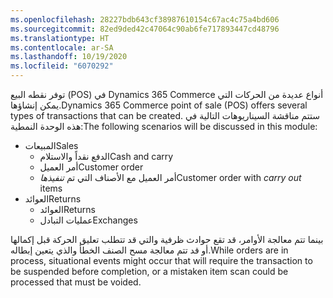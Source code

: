 ```yaml
---
ms.openlocfilehash: 28227bdb643cf38987610154c67ac4c75a4bd606
ms.sourcegitcommit: 82ed9ded42c47064c90ab6fe717893447cd48796
ms.translationtype: HT
ms.contentlocale: ar-SA
ms.lasthandoff: 10/19/2020
ms.locfileid: "6070292"
---
```

<span data-ttu-id="5836c-101">توفر نقطه البيع (POS) في Dynamics 365 Commerce أنواع عديدة من الحركات التي يمكن إنشاؤها.</span><span class="sxs-lookup"><span data-stu-id="5836c-101">Dynamics 365 Commerce point of sale (POS) offers several types of transactions that can be created.</span></span> <span data-ttu-id="5836c-102">ستتم مناقشة السيناريوهات التالية في هذه الوحدة النمطية:</span><span class="sxs-lookup"><span data-stu-id="5836c-102">The following scenarios will be discussed in this module:</span></span>

- <span data-ttu-id="5836c-103">‏المبيعات</span><span class="sxs-lookup"><span data-stu-id="5836c-103">Sales</span></span>
    - <span data-ttu-id="5836c-104">الدفع نقداً والاستلام</span><span class="sxs-lookup"><span data-stu-id="5836c-104">Cash and carry</span></span>
    - <span data-ttu-id="5836c-105">أمر العميل</span><span class="sxs-lookup"><span data-stu-id="5836c-105">Customer order</span></span>
    - <span data-ttu-id="5836c-106">أمر العميل مع الأصناف التي تم *تنفيذها*</span><span class="sxs-lookup"><span data-stu-id="5836c-106">Customer order with *carry out* items</span></span>
- <span data-ttu-id="5836c-107">العوائد</span><span class="sxs-lookup"><span data-stu-id="5836c-107">Returns</span></span>
    - <span data-ttu-id="5836c-108">العوائد</span><span class="sxs-lookup"><span data-stu-id="5836c-108">Returns</span></span>
    - <span data-ttu-id="5836c-109">عمليات التبادل</span><span class="sxs-lookup"><span data-stu-id="5836c-109">Exchanges</span></span>

<span data-ttu-id="5836c-110">بينما تتم معالجة الأوامر، قد تقع حوادث ظرفية والتي قد تتطلب تعليق الحركة قبل إكمالها أو قد تتم معالجة مسح الصنف الخطأ والذي يتعين إبطاله.</span><span class="sxs-lookup"><span data-stu-id="5836c-110">While orders are in process, situational events might occur that will require the transaction to be suspended before completion, or a mistaken item scan could be processed that must be voided.</span></span> 


